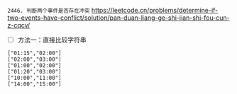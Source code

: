 
`2446. 判断两个事件是否存在冲突` https://leetcode.cn/problems/determine-if-two-events-have-conflict/solution/pan-duan-liang-ge-shi-jian-shi-fou-cun-z-cqcv/
- [ ] 方法一：直接比较字符串

```
["01:15","02:00"]
["02:00","03:00"]
["01:00","02:00"]
["01:20","03:00"]
["10:00","11:00"]
["14:00","15:00"]
```
